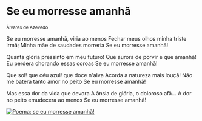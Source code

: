 # Se eu morresse amanhã
<small>Álvares de Azevedo</small>

Se eu morresse amanhã, viria ao menos
Fechar meus olhos minha triste irmã;
Minha mãe de saudades morreria
Se eu morresse amanhã!

Quanta glória pressinto em meu futuro!
Que aurora de porvir e que amanhã!
Eu perdera chorando essas coroas
Se eu morresse amanhã!

Que sol! que céu azul! que doce n'alva
Acorda a natureza mais louçã!
Não me batera tanto amor no peito
Se eu morresse amanhã!

Mas essa dor da vida que devora
A ânsia de glória, o doloroso afã...
A dor no peito emudecera ao menos
Se eu morresse amanhã!

[![Poema: se eu morresse amanhã!](img.youtube.com/vi/CDfrY62cCEM/0.jpg)](https://www.youtube.com/watch?v=CDfrY62cCEM)